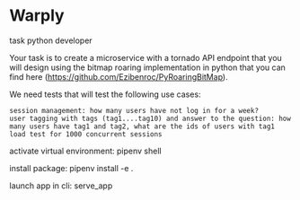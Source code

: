 # Warply
task python developer

Your task is to create a microservice with a tornado API endpoint that you will design using the bitmap roaring implementation in python that you can find here (https://github.com/Ezibenroc/PyRoaringBitMap).


We need tests that will test the following use cases:

    session management: how many users have not log in for a week?
    user tagging with tags (tag1....tag10) and answer to the question: how many users have tag1 and tag2, what are the ids of users with tag1
    load test for 1000 concurrent sessions

activate virtual environment:
pipenv shell

install package: 
pipenv install -e .

launch app in cli:
serve_app

